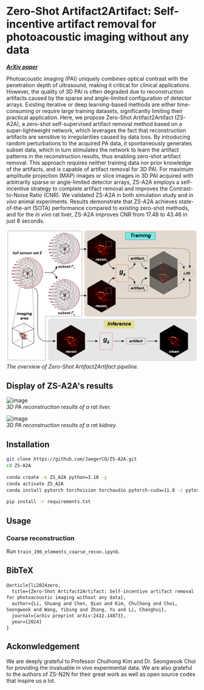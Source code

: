 # Zero-Shot Artifact2Artifact: Self-incentive artifact removal for photoacoustic imaging without any data

[***ArXiv paper***](https://arxiv.org/abs/2412.14873)

Photoacoustic imaging (PAI) uniquely combines optical contrast with the penetration depth of ultrasound, making it critical for clinical applications. However, the quality of 3D PAI is often degraded due to reconstruction artifacts caused by the sparse and angle-limited configuration of detector arrays. Existing iterative or deep learning-based methods are either time-consuming or require large training datasets, significantly limiting their practical application. Here, we propose Zero-Shot Artifact2Artifact (ZS-A2A), a zero-shot self-supervised artifact removal method based on a super-lightweight network, which leverages the fact that reconstruction artifacts are sensitive to irregularities caused by data loss. By introducing random perturbations to the acquired PA data, it spontaneously generates subset data, which in turn stimulates the network to learn the artifact patterns in the reconstruction results, thus enabling zero-shot artifact removal. This approach requires neither training data nor prior knowledge of the artifacts, and is capable of artifact removal for 3D PAI. For maximum amplitude projection (MAP) images or slice images in 3D PAI acquired with arbitrarily sparse or angle-limited detector arrays, ZS-A2A employs a self-incentive strategy to complete artifact removal and improves the Contrast-to-Noise Ratio (CNR). We validated ZS-A2A in both simulation study and _in vivo_ animal experiments. Results demonstrate that ZS-A2A achieves state-of-the-art (SOTA) performance compared to existing zero-shot methods, and for the _in vivo_ rat liver, ZS-A2A improves CNR from 17.48 to 43.46 in just 8 seconds.     
      

![image](https://github.com/JaegerCQ/ZS-A2A/blob/main/fig/pipeline.png)      
_The overview of Zero-Shot Artifact2Artifact pipeline._       

## Display of ZS-A2A's results

![image](https://github.com/JaegerCQ/ZS-A2A/blob/main/fig/liver.gif)        
_3D PA reconstruction results of a rat liver._         


![image](https://github.com/JaegerCQ/ZS-A2A/blob/main/fig/kidney.gif)         
_3D PA reconstruction results of a rat kidney._        

## Installation

```bash
git clone https://github.com/JaegerCQ/ZS-A2A.git
cd ZS-A2A
```

```bash
conda create -n ZS_A2A python=3.10 -y
conda activate ZS_A2A
conda install pytorch torchvision torchaudio pytorch-cuda=11.8 -c pytorch -c nvidia
```

```bash
pip install -r requirements.txt
```

## Usage

### Coarse reconstruction
Run `train_196_elements_coarse_recon.ipynb`.

## BibTeX

```
@article{li2024zero,      
  title={Zero-Shot Artifact2Artifact: Self-incentive artifact removal for photoacoustic imaging without any data},        
  author={Li, Shuang and Chen, Qian and Kim, Chulhong and Choi, Seongwook and Wang, Yibing and Zhang, Yu and Li, Changhui},       
  journal={arXiv preprint arXiv:2412.14873},       
  year={2024}       
}       
```
## Ackonwledgement

We are deeply grateful to Professor Chulhong Kim and Dr. Seongwook Choi for providing the invaluable in vivo experimental data.
We are also grateful to the authors of ZS-N2N for their great work as well as open source codes that inspire us a lot.
